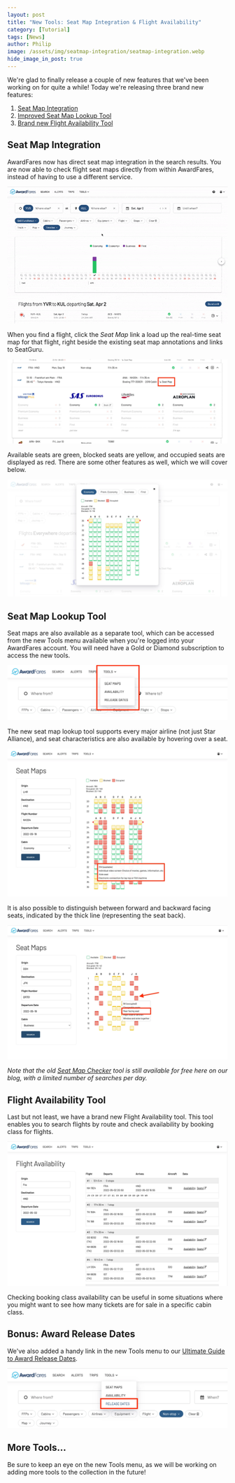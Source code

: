 ```yaml
---
layout: post
title: "New Tools: Seat Map Integration & Flight Availability"
category: [Tutorial]
tags: [News]
author: Philip
image: /assets/img/seatmap-integration/seatmap-integration.webp
hide_image_in_post: true
---
```


We're glad to finally release a couple of new features that we've been working on for quite a while! Today we're releasing three brand new features:

1. [Seat Map Integration](#seat-map-integration)
2. [Improved Seat Map Lookup Tool](#seat-map-lookup-tool)
3. [Brand new Flight Availability Tool](#flight-availability-tool)

## Seat Map Integration

AwardFares now has direct seat map integration in the search results. You are now able to check flight seat maps directly from within AwardFares, instead of having to use a different service.

![](/assets/img/seatmap-integration/overview.gif)

When you find a flight, click the *Seat Map* link a load up the real-time seat map for that flight, right beside the existing seat map annotations and links to SeatGuru.

![](/assets/img/seatmap-integration/seatmap-link.webp)

Available seats are green, blocked seats are yellow, and occupied seats are displayed as red. There are some other features as well, which we will cover below.

![](/assets/img/seatmap-integration/seatmap-integration.webp)

## Seat Map Lookup Tool

Seat maps are also available as a separate tool, which can be accessed from the new Tools menu available when you're logged into your AwardFares account. You will need have a Gold or Diamond subscription to access the new tools.

![](/assets/img/seatmap-integration/tools.webp)

The new seat map lookup tool supports every major airline (not just Star Alliance), and seat characteristics are also available by hovering over a seat.

![](/assets/img/seatmap-integration/new-design.webp)

It is also possible to distinguish between forward and backward facing seats, indicated by the thick line (representing the seat back).

![](/assets/img/seatmap-integration/other-airlines.webp)

*Note that the old [Seat Map Checker](https://blog.awardfares.com/seatmaps/) tool is still available for free here on our blog, with a limited number of searches per day.*

## Flight Availability Tool

Last but not least, we have a brand new Flight Availability tool. This tool enables you to search flights by route and check availability by booking class for flights.

![](/assets/img/seatmap-integration/availability.webp)

Checking booking class availability can be useful in some situations where you might want to see how many tickets are for sale in a specific cabin class.

## Bonus: Award Release Dates

We've also added a handy link in the new Tools menu to our [Ultimate Guide to Award Release Dates](https://blog.awardfares.com/ultimate-guide-to-award-release-dates/).

![](/assets/img/seatmap-integration/release-dates.webp)

## More Tools...

Be sure to keep an eye on the new Tools menu, as we will be working on adding more tools to the collection in the future!
